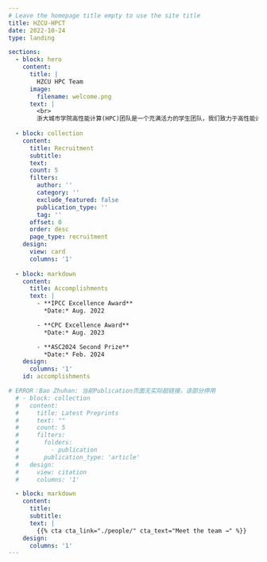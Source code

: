 ```yaml
---
# Leave the homepage title empty to use the site title
title: HZCU-HPCT
date: 2022-10-24
type: landing

sections:
  - block: hero
    content:
      title: |
        HZCU HPC Team
      image:
        filename: welcome.png
      text: |
        <br>
        浙大城市学院高性能计算(HPC)团队是一个充满活力的学生团队，我们致力于高性能计算领域。
  
  - block: collection
    content:
      title: Recruitment
      subtitle:
      text:
      count: 5
      filters:
        author: ''
        category: ''
        exclude_featured: false
        publication_type: ''
        tag: ''
      offset: 0
      order: desc
      page_type: recruitment
    design:
      view: card
      columns: '1'
  
  - block: markdown
    content:
      title: Accomplishments
      text: |
        - **IPCC Excellence Award**  
          *Date:* Aug. 2022

        - **CPC Excellence Award**  
          *Date:* Aug. 2023

        - **ASC2024 Second Prize**  
          *Date:* Feb. 2024
    design:
      columns: '1'
    id: accomplishments

# ERROR：Bao Zhuhan: 当前Publication页面无实际超链接，该部分停用
  # - block: collection
  #   content:
  #     title: Latest Preprints
  #     text: ""
  #     count: 5
  #     filters:
  #       folders:
  #         - publication
  #       publication_type: 'article'
  #   design:
  #     view: citation
  #     columns: '1'

  - block: markdown
    content:
      title:
      subtitle:
      text: |
        {{% cta cta_link="./people/" cta_text="Meet the team →" %}}
    design:
      columns: '1'
---
```

